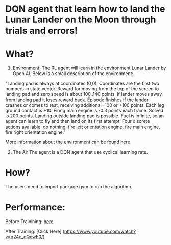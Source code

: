 # DQN agent that learn how to land the Lunar Lander on the Moon through trials and errors!

# What? 

1. Environment: 
The RL agent will learn in the environment Lunar Lander by Open AI. Below is a small description of the environment: 

"Landing pad is always at coordinates (0,0). Coordinates are the first two numbers in state vector. Reward for moving from the top of the screen to landing pad and zero speed is about 100..140 points. If lander moves away from landing pad it loses reward back. Episode finishes if the lander crashes or comes to rest, receiving additional -100 or +100 points. Each leg ground contact is +10. Firing main engine is -0.3 points each frame. Solved is 200 points. Landing outside landing pad is possible. Fuel is infinite, so an agent can learn to fly and then land on its first attempt. Four discrete actions available: do nothing, fire left orientation engine, fire main engine, fire right orientation engine." 

More information about the environment can be found [here](https://gym.openai.com/envs/LunarLander-v2/)

2. The AI: 
The agent is a DQN agent that use cyclical learning rate. 

# How? 

The users need to import package gym to run the algorithm. 

# Performance:

Before Trainining: [here](https://youtu.be/j1jusWqi4eA/)

After Training: [Click Here] (https://www.youtube.com/watch?v=q24c_dQowF0/) 


